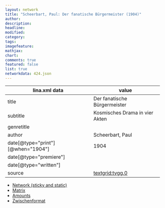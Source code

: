 ```yaml
---
layout: network
title: "Scheerbart, Paul: Der fanatische Bürgermeister (1904)"
author:
description:
headline:
modified:
category:
tags:
imagefeature: 
mathjax: 
chart: 
comments: true
featured: false
list: true
networkdata: 424.json
---
```

lina.xml data  | value
------------- | -------------
title|Der fanatische Bürgermeister
subtitle|Kosmisches Drama in vier Akten
genretitle|
author|Scheerbart, Paul
date[@type="print"][@when="1904"]|1904
date[@type="premiere"]|
date[@type="written"]|
source|[textgrid:tvgg.0](https://textgridlab.org/1.0/tgcrud-public/rest/textgrid:tvgg.0/data)



* [Network (sticky and static)](/network424)
* [Matrix](/matrix424)
* [Amounts](/amount424)
* [Zwischenformat](/lina424 )
